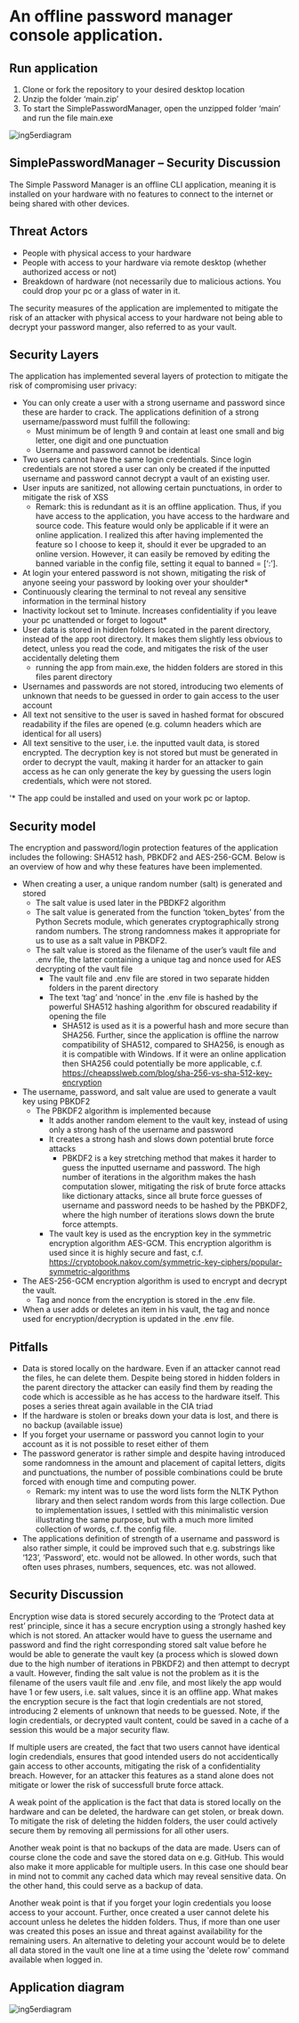 <!---**An offline password manager console application.**

**Security model:**
My security model is designed to ensure the confidentiality, integrity, and availability (CIA triad) of the application and user data.
I have embedded multiple lower and higher level security layers to ensure CIA.


**Confidentiality (ensure data is kept secret or private)**
- terminal/console is continously cleared, ensuring sensitive information cannot be access by scrolling up the terminal
- when logging in your password is not revealed
- user data is stored in hidden folders 
- user data is stored in parent directory instead of root directory

**Integrity (data is trustworthy and free from tampering)**
- stored user data is hashed or encrypted
- validation of login credentials
- user inputs are sanitized, to mitigate XSS attacks
- exponentially increasing wait times for login, to mitigate e.g. dictionary attacks
- logout after inactivity

**Availability (app must be functioning as it should. Valid users must have access to only their data (principle of least privilege)**
- all points listed under Integrity, except for point one, are also layers of protection against a breach in availability


**CIA triad**
- confidentiality: prevention of loss of access to resources and data
- Integrity: prevention of unauthorized modification of data
- Availability: prevention of unauthorized disclosure of data

![ing5erdiagram](https://github.com/leaand01/simplePasswordManager/blob/master/readmeAppDiagram.drawio.png)
-->


# An offline password manager console application.


## Run application
1.	Clone or fork the repository to your desired desktop location
2.	Unzip the folder ‘main.zip’
3.	To start the SimplePasswordManager, open the unzipped folder ‘main’ and run the file main.exe 

![ing5erdiagram](https://github.com/leaand01/simplePasswordManager/blob/master/app_screenshots.png)


## SimplePasswordManager – Security Discussion

The Simple Password Manager is an offline CLI application, meaning it is installed on your hardware with no features to connect to the internet or being shared with other devices. 


## Threat Actors

-	People with physical access to your hardware
-	People with access to your hardware via remote desktop (whether authorized access or not)
-	Breakdown of hardware (not necessarily due to malicious actions. You could drop your pc or a glass of water in it.

The security measures of the application are implemented to mitigate the risk of an attacker with physical access to your hardware not being able to decrypt your password manger, also referred to as your vault.


## Security Layers

The application has implemented several layers of protection to mitigate the risk of compromising user privacy:
- You can only create a user with a strong username and password since these are harder to crack. The applications definition of a strong username/password must fulfill the following:
  - Must minimum be of length 9 and contain at least one small and big letter, one digit and one punctuation
  - Username and password cannot be identical
- Two users cannot have the same login credentials. Since login credentials are not stored a user can only be created if the inputted username and password cannot decrypt a vault of an existing user.
-	User inputs are sanitized, not allowing certain punctuations, in order to mitigate the risk of XSS
    - Remark: this is redundant as it is an offline application. Thus, if you have access to the application, you have access to the hardware and source code. This feature would only be applicable if it were an online application. I realized this after having implemented the feature so I choose to keep it, should it ever be upgraded to an online version. However, it can easily be removed by editing the banned variable in the config file, setting it equal to banned = [‘:’].
-	At login your entered password is not shown, mitigating the risk of anyone seeing your password by looking over your shoulder*
-	Continuously clearing the terminal to not reveal any sensitive information in the terminal history
-	Inactivity lockout set to 1minute. Increases confidentiality if you leave your pc unattended or forget to logout*
-	User data is stored in hidden folders located in the parent directory, instead of the app root directory. It makes them slightly less obvious to detect, unless you read the code, and mitigates the risk of the user accidentally deleting them
    - running the app from main.exe, the hidden folders are stored in this files parent directory
-	Usernames and passwords are not stored, introducing two elements of unknown that needs to be guessed in order to gain access to the user account
-	All text not sensitive to the user is saved in hashed format for obscured readability if the files are opened (e.g. column headers which are identical for all users)
-	All text sensitive to the user, i.e. the inputted vault data, is stored encrypted. The decryption key is not stored but must be generated in order to decrypt the vault, making it harder for an attacker to gain access as he can only generate the key by guessing the users login credentials, which were not stored.

'* The app could be installed and used on your work pc or laptop.


## Security model

The encryption and password/login protection features of the application includes the following: SHA512 hash, PBKDF2 and AES-256-GCM. Below is an overview of how and why these features have been implemented.
-	When creating a user, a unique random number (salt) is generated and stored
    - The salt value is used later in the PBDKF2 algorithm
    - The salt value is generated from the function ‘token_bytes’ from the Python Secrets module, which generates cryptographically strong random numbers. The strong randomness makes it appropriate for us to use as a salt value in PBKDF2.
    - The salt value is stored as the filename of the user’s vault file and .env file, the latter containing a unique tag and nonce used for AES decrypting of the vault file
      - The vault file and .env file are stored in two separate hidden folders in the parent directory
      - The text ‘tag’ and ‘nonce’ in the .env file is hashed by the powerful SHA512 hashing algorithm for obscured readability if opening the file
        - SHA512 is used as it is a powerful hash and more secure than SHA256. Further, since the application is offline the narrow compatibility of SHA512, compared to SHA256, is enough as it is compatible with Windows. If it were an online application then SHA256 could potentially be more applicable, c.f. https://cheapsslweb.com/blog/sha-256-vs-sha-512-key-encryption
-	The username, password, and salt value are used to generate a vault key using PBKDF2
    - The PBKDF2 algorithm is implemented because
      - It adds another random element to the vault key, instead of using only a strong hash of the username and password
      - It creates a strong hash and slows down potential brute force attacks
        - PBKDF2 is a key stretching method that makes it harder to guess the inputted username and password. The high number of iterations in the algorithm makes the hash computation slower, mitigating the risk of brute force attacks like dictionary attacks, since all brute force guesses of username and password needs to be hashed by the PBKDF2, where the high number of iterations slows down the brute force attempts. 
      - The vault key is used as the encryption key in the symmetric encryption algorithm AES-GCM. This encryption algorithm is used since it is highly secure and fast, c.f. https://cryptobook.nakov.com/symmetric-key-ciphers/popular-symmetric-algorithms
-	The AES-256-GCM encryption algorithm is used to encrypt and decrypt the vault.
    - Tag and nonce from the encryption is stored in the .env file.
-	When a user adds or deletes an item in his vault, the tag and nonce used for encryption/decryption is updated in the .env file. 


## Pitfalls

-	Data is stored locally on the hardware. Even if an attacker cannot read the files, he can delete them. Despite being stored in hidden folders in the parent directory the attacker can easily find them by reading the code which is accessible as he has access to the hardware itself. This poses a series threat again available in the CIA triad
-	If the hardware is stolen or breaks down your data is lost, and there is no backup (available issue)
-	If you forget your username or password you cannot login to your account as it is not possible to reset either of them
-	The password generator is rather simple and despite having introduced some randomness in the amount and placement of capital letters, digits and punctuations, the number of possible combinations could be brute forced with enough time and computing power.
    - Remark: my intent was to use the word lists form the NLTK Python library and then select random words from this large collection. Due to implementation issues, I settled with this minimalistic version illustrating the same purpose, but with a much more limited collection of words, c.f. the config file.
-	The applications definition of strength of a username and password is also rather simple, it could be improved such that e.g. substrings like ‘123’, ‘Password’, etc. would not be allowed. In other words, such that often uses phrases, numbers, sequences, etc. was not allowed.


## Security Discussion

Encryption wise data is stored securely according to the ‘Protect data at rest’ principle, since it has a secure encryption using a strongly hashed key which is not stored. An attacker would have to guess the username and password and find the right corresponding stored salt value before he would be able to generate the vault key (a process which is slowed down due to the high number of iterations in PBKDF2) and then attempt to decrypt a vault. However, finding the salt value is not the problem as it is the filename of the users vault file and .env file, and most likely the app would have 1 or few users, i.e. salt values, since it is an offline app.  What makes the encryption secure is the fact that login credentials are not stored, introducing 2 elements of unknown that needs to be guessed. Note, if the login credentials, or decrypted vault content, could be saved in a cache of a session this would be a major security flaw.

If multiple users are created, the fact that two users cannot have identical login credendials, ensures that good intended users do not accidentically gain access to other accounts, mitigating the risk of a confidentiality breach. However, for an attacker this features as a stand alone does not mitigate or lower the risk of successfull brute force attack.

A weak point of the application is the fact that data is stored locally on the hardware and can be deleted, the hardware can get stolen, or break down. To mitigate the risk of deleting the hidden folders, the user could actively secure them by removing all permissions for all other users.

Another weak point is that no backups of the data are made. Users can of course clone the code and save the stored data on e.g. GitHub. This would also make it more applicable for multiple users. In this case one should bear in mind not to commit any cached data which may reveal sensitive data. On the other hand, this could serve as a backup of data.

Another weak point is that if you forget your login credentials you loose access to your account. Further, once created a user cannot delete his account unless he deletes the hidden folders. Thus, if more than one user was created this poses an issue and threat against availability for the remaining users. An alternative to deleting your account would be to delete all data stored in the vault one line at a time using the 'delete row' command available when logged in.


## Application diagram
![ing5erdiagram](https://github.com/leaand01/simplePasswordManager/blob/master/new_appDiagram.drawio.png)



